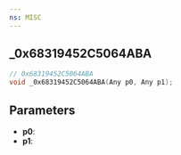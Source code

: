```yaml
---
ns: MISC
---
```

## _0x68319452C5064ABA

```c
// 0x68319452C5064ABA
void _0x68319452C5064ABA(Any p0, Any p1);
```

## Parameters
* **p0**:
* **p1**:
